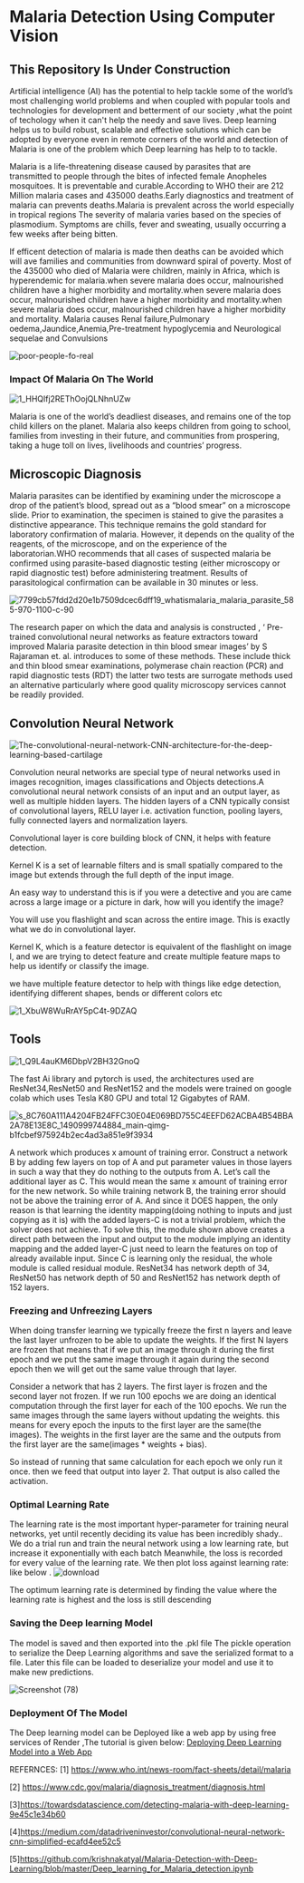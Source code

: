 # Malaria Detection Using Computer Vision
## This Repository Is Under Construction
Artificial intelligence (AI) has the potential to help tackle some of the world’s most challenging world problems and when 
coupled with popular tools and technologies  for development and betterment of our society ,what the point of techology when it can't help the needy and save lives. Deep learning helps us to  build robust, scalable and effective solutions which can be adopted by everyone even in remote corners of the world and detection of Malaria is one of the problem which Deep learning has help to to tackle.

Malaria is a life-threatening disease caused by parasites that are transmitted to people through the bites of infected female Anopheles mosquitoes. It is preventable and curable.According to WHO their are 212 Million malaria cases and 435000 deaths.Early diagnostics and treatment of malaria can prevents deaths.Malaria is prevalent across the world especially in tropical regions
The severity of malaria varies based on the species of plasmodium.
Symptoms are chills, fever and sweating, usually occurring a few weeks after being bitten.

If efficent detection of malaria is made then deaths can be avoided which will ave families and communities from downward spiral of poverty.
Most of the 435000 who died of Malaria were children, mainly in Africa, which is hyperendemic for malaria.when severe malaria does occur, malnourished children have a higher morbidity and mortality.when severe malaria does occur, malnourished children have a higher morbidity and mortality.when severe malaria does occur, malnourished children have a higher morbidity and mortality.
Malaria  causes Renal failure,Pulmonary oedema,Jaundice,Anemia,Pre-treatment hypoglycemia and Neurological sequelae and Convulsions


![poor-people-fo-real](https://user-images.githubusercontent.com/37455387/58870226-6ca29700-86dd-11e9-9485-9bdd0b5f37ac.jpg)

### Impact Of Malaria On The World

![1_HHQlfj2REThOojQLNhnUZw](https://user-images.githubusercontent.com/37455387/58866717-c6ec2980-86d6-11e9-811b-d4e0a9c922c9.png)

Malaria is one of the world’s deadliest diseases, and remains one of the top child killers on the planet. Malaria also keeps children from going to school, families from investing in their future, and communities from prospering, taking a huge toll on lives, livelihoods and countries’ progress.

## Microscopic Diagnosis

Malaria parasites can be identified by examining under the microscope a drop of the patient’s blood, spread out as a “blood smear” on a microscope slide. Prior to examination, the specimen is stained to give the parasites a distinctive appearance. This technique remains the gold standard for laboratory confirmation of malaria. However, it depends on the quality of the reagents, of the microscope, and on the experience of the laboratorian.WHO recommends that all cases of suspected malaria be confirmed using parasite-based diagnostic testing (either microscopy or rapid diagnostic test) before administering treatment. Results of parasitological confirmation can be available in 30 minutes or less.

![7799cb57fdd2d20e1b7509dcec6dff19_whatismalaria_malaria_parasite_585-970-1100-c-90](https://user-images.githubusercontent.com/37455387/59105133-e5f5f000-8950-11e9-9a09-b0b782a8305b.jpg)

 
The research  paper on which the data and analysis is constructed , ‘ Pre-trained convolutional neural networks as feature extractors toward improved Malaria parasite detection in thin blood smear images’ by S Rajaraman et. al. introduces to some of these methods. These include thick and thin blood smear examinations, polymerase chain reaction (PCR) and rapid diagnostic tests (RDT) the latter two tests are surrogate methods  used an  alternative particularly where good quality microscopy services cannot be readily provided.

## Convolution Neural Network

![The-convolutional-neural-network-CNN-architecture-for-the-deep-learning-based-cartilage](https://user-images.githubusercontent.com/37455387/58866893-1cc0d180-86d7-11e9-9cba-3fff3ae3be6d.png)

Convolution neural networks are special type of neural networks used in images recognition, images classifications and  Objects detections.A convolutional neural network consists of an input and an output layer, as well as multiple hidden layers. The hidden layers of a CNN typically consist of convolutional layers, RELU layer i.e. activation function, pooling layers, fully connected layers and normalization layers.

Convolutional layer is core building block of CNN, it helps with feature detection.

Kernel K is a set of learnable filters and is small spatially compared to the image but extends through the full depth of the input image.

An easy way to understand this is if you were a detective and you are came across a large image or a picture in dark, how will you identify the image?

You will use you flashlight and scan across the entire image. This is exactly what we do in convolutional layer.

Kernel K, which is a feature detector is equivalent of the flashlight on image I, and we are trying to detect feature and create multiple feature maps to help us identify or classify the image.

we have multiple feature detector to help with things like edge detection, identifying different shapes, bends or different colors etc

![1_XbuW8WuRrAY5pC4t-9DZAQ](https://user-images.githubusercontent.com/37455387/58934834-3fabbe00-8789-11e9-81bf-5950375c5757.jpeg)



## Tools
![1_Q9L4auKM6DbpV2BH32GnoQ](https://user-images.githubusercontent.com/37455387/58870251-7926ef80-86dd-11e9-9980-8e47fb3be22a.jpeg)

The fast Ai library and pytorch is used, the architectures used are ResNet34,ResNet50 and ResNet152 and the models were trained on google colab which uses Tesla K80 GPU and total 12 Gigabytes of RAM. 

![s_8C760A111A4204FB24FFC30E04E069BD755C4EEFD62ACBA4B54BBA2A78E13E8C_1490999744884_main-qimg-b1fcbef975924b2ec4ad3a851e9f3934](https://user-images.githubusercontent.com/37455387/58935314-cad98380-878a-11e9-99e6-934d0bda2cec.png)


A network which produces x amount of training error. Construct a network B by adding few layers on top of A and put parameter values in those layers in such a way that they do nothing to the outputs from A. Let’s call the additional layer as C. This would mean the same x amount of training error for the new network. So while training network B, the training error should not be above the training error of A. And since it DOES happen, the only reason is that learning the identity mapping(doing nothing to inputs and just copying as it is) with the added layers-C is not a trivial problem, which the solver does not achieve. To solve this, the module shown above creates a direct path between the input and output to the module implying an identity mapping and the added layer-C just need to learn the features on top of already available input. Since C is learning only the residual, the whole module is called residual module.
ResNet34 has network depth of 34, ResNet50 has network depth of 50 and ResNet152 has network depth of 152 layers.

### Freezing and Unfreezing Layers
When doing transfer learning we typically freeze the first n layers and leave the last layer unfrozen to be able to update the weights.
If the first N layers are frozen that means that if we put an image through it during the first epoch and we put the same image through it again during the second epoch then we will get out the same value through that layer.

Consider a network that has 2 layers. The first layer is frozen and the second layer not frozen. If we run 100 epochs we are doing an identical computation through the first layer for each of the 100 epochs. We run the same images through the same layers without updating the weights. this means for every epoch the inputs to the first layer are the same(the images). The weights in the first layer are the same and the outputs from the first layer are the same(images * weights + bias).

So instead of running that same calculation for each epoch we only run it once. then we feed that output into layer 2. That output is also called the activation.

### Optimal Learning Rate

The learning rate is the most important hyper-parameter for training neural networks, yet until recently deciding its value has been incredibly shady.. 
We do a trial run and train the neural network using a low learning rate, but increase it exponentially with each batch
Meanwhile, the loss is recorded for every value of the learning rate. We then plot loss against learning rate: like below
.
![download](https://user-images.githubusercontent.com/37455387/59104682-c8745680-894f-11e9-8251-cc78c0566b97.png)

The optimum learning rate is determined by finding the value where the learning rate is highest and the loss is still descending


### Saving the Deep learning Model
 The model is saved and then exported into the .pkl file 
 The pickle operation to serialize the Deep Learning algorithms and save the serialized format to a file.
 Later this file can be loaded to deserialize your model and use it to make new predictions.
 
![Screenshot (78)](https://user-images.githubusercontent.com/37455387/59105915-acbe7f80-8952-11e9-9433-856c7c5f3dfc.png)



### Deployment Of The Model 
The Deep learning model can be Deployed like a web app by using free services of Render ,The tutorial is given below: 
 [Deploying Deep Learning Model into a Web App](https://medium.com/@krishnakatyal5121/deploying-deep-learning-model-as-a-web-app-de79b6e3bb8e)











REFERNCES:
[1] https://www.who.int/news-room/fact-sheets/detail/malaria

[2] https://www.cdc.gov/malaria/diagnosis_treatment/diagnosis.html

[3]https://towardsdatascience.com/detecting-malaria-with-deep-learning-9e45c1e34b60 

[4]https://medium.com/datadriveninvestor/convolutional-neural-network-cnn-simplified-ecafd4ee52c5

[5]https://github.com/krishnakatyal/Malaria-Detection-with-Deep-Learning/blob/master/Deep_learning_for_Malaria_detection.ipynb

